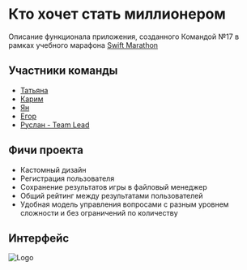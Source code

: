 
# Кто хочет стать миллионером

Описание функционала приложения, созданного Командой №17 в рамках учебного марафона [Swift Marathon](https://t.me/swiftmarathon)


## Участники команды

- [Татьяна](https://github.com/TatynaMTV)
- [Карим](https://github.com/jaanatape)
- [Ян](https://github.com/YanShvind)
- [Егор](https://github.com/SHegor74)
- [Руслан - Team Lead](https://github.com/r-baranovskiy)





## Фичи проекта

- Кастомный дизайн
- Регистрация пользователя
- Сохранение результатов игры в файловый менеджер
- Общий рейтинг между результатами пользователей
- Удобная модель управления вопросами с разным уровнем сложности и без ограничений по количеству


## Интерфейс

![Logo](https://i.ibb.co/202dYxy/2023-02-12-13-59-49.png)






